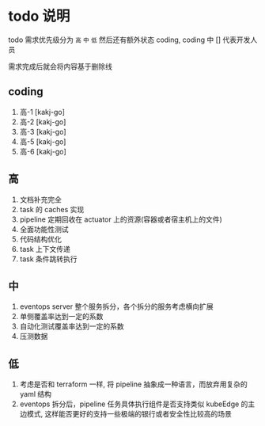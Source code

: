 # todo 说明
todo 需求优先级分为 `高` `中` `低` 然后还有额外状态 coding, coding 中 [] 代表开发人员

需求完成后就会将内容基于删除线

## coding
1. 高-1 [kakj-go]
2. 高-2 [kakj-go]
3. 高-3 [kakj-go]
4. 高-5 [kakj-go]
5. 高-6 [kakj-go]

## 高
1. 文档补充完全
2. task 的 caches 实现
3. pipeline 定期回收在 actuator 上的资源(容器或者宿主机上的文件)
4. 全面功能性测试
5. 代码结构优化
6. task 上下文传递
7. task 条件跳转执行

## 中
1. eventops server 整个服务拆分，各个拆分的服务考虑横向扩展
2. 单侧覆盖率达到一定的系数
3. 自动化测试覆盖率达到一定的系数
4. 压测数据

## 低
1. 考虑是否和 terraform 一样, 将 pipeline 抽象成一种语言，而放弃用复杂的 yaml 结构
2. eventops 拆分后，pipeline 任务具体执行组件是否支持类似 kubeEdge 的主边模式, 这样能否更好的支持一些极端的银行或者安全性比较高的场景